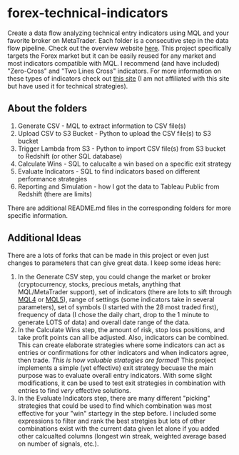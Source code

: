# forex-technical-indicators
Create a data flow analyzing technical entry indicators using MQL and your favorite broker on MetaTrader.  Each folder is a consecutive step in the data flow pipeline.  Check out the overview website [here](https://s3-us-west-1.amazonaws.com/forex.timsgrignoli.com/index.html).
This project specifically targets the Forex market but it can be easily reused for any market and most indicators compatible with MQL.  I recommend (and have included) "Zero-Cross" and "Two Lines Cross" indicators.  For more information on these types of indicators check out [this site](https://nononsenseforex.com/indicators/forex-trend-indicators/) (I am not affiliated with this site but have used it for technical strategies).

## About the folders
1. Generate CSV - MQL to extract information to CSV file(s)
1. Upload CSV to S3 Bucket - Python to upload the CSV file(s) to S3 bucket
1. Trigger Lambda from S3 - Python to import CSV file(s) from S3 bucket to Redshift (or other SQL database)
1. Calculate Wins - SQL to calucalte a win based on a specific exit strategy
1. Evaluate Indicators - SQL to find indicators based on different performance strategies
1. Reporting and Simulation - how I got the data to Tableau Public from Redshift (there are limits)

There are additional README.md files in the corresponding folders for more specific information.

## Additional Ideas
There are a lots of forks that can be made in this project or even just changes to parameters that can give great data.  I keep some ideas here:
1. In the Generate CSV step, you could change the market or broker (cryptocurrency, stocks, precious metals, anything that MQL/MetaTrader support), set of indicators (there are lots to sift through [MQL4](https://www.mql5.com/en/code/mt4/indicators) or [MQL5](https://www.mql5.com/en/code/mt5/indicators)), range of settings (some indicators take in several parameters), set of symbols (I started with the 28 most traded first), frequency of data (I chose the daily chart, drop to the 1 minute to generate LOTS of data) and overall date range of the data.
1. In the Calculate Wins step, the amount of risk, stop loss positions, and take profit points can all be adjusted.  Also, indicators can be combined.  This can create elaborate strategies where some indicators can act as entries or confirmations for other indicators and when indicators agree, then trade. *This is how valuable strategies are formed!* This project implements a simple (yet effective) exit strategy becuase the main purpose was to evaluate overall entry indicators.  With some slight modifications, it can be used to test exit strategies in combination with entries to find *very* effective solutions.
1. In the Evaluate Indicators step, there are many different "picking" strategies that could be used to find which combination was most effective for your "win" startegy in the step before.  I included some expressions to filter and rank the best stretgies but lots of other combinations exist with the current data given let alone if you added other calcualted columns (longest win streak, weighted average based on number of signals, etc.).
